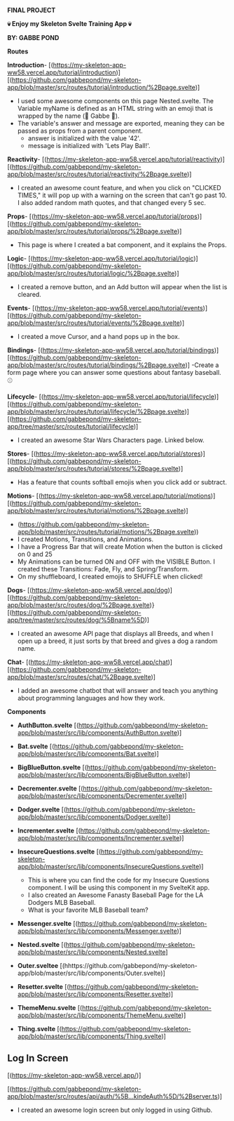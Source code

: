 **FINAL PROJECT** 

**💀 Enjoy my Skeleton Svelte Training App 💀**


**BY: GABBE POND**





**Routes**

**Introduction**- [(https://my-skeleton-app-ww58.vercel.app/tutorial/introduction)]
[(https://github.com/gabbepond/my-skeleton-app/blob/master/src/routes/tutorial/introduction/%2Bpage.svelte)]
- I used some awesome components on this page Nested.svelte. The Variable myName is defined as an HTML string with an emoji that is wrapped by the name (🥎 Gabbe 🥎).
- The variable's answer and message are exported, meaning they can be passed as props from a parent component.
    - answer is initialized with the value '42'.
    - message is initialized with 'Lets Play Ball!'.

**Reactivity**- [(https://my-skeleton-app-ww58.vercel.app/tutorial/reactivity)]
[(https://github.com/gabbepond/my-skeleton-app/blob/master/src/routes/tutorial/reactivity/%2Bpage.svelte)]
- I created an awesome count feature, and when you click on "CLICKED TIMES," it will pop up with a warning on the screen that can't go past 10. I also added random math quotes, and that changed every 5 sec.

**Props**- [(https://my-skeleton-app-ww58.vercel.app/tutorial/props)]
[(https://github.com/gabbepond/my-skeleton-app/blob/master/src/routes/tutorial/props/%2Bpage.svelte)]
- This page is where I created a bat component, and it explains the Props.

**Logic**- [(https://my-skeleton-app-ww58.vercel.app/tutorial/logic)]
[(https://github.com/gabbepond/my-skeleton-app/blob/master/src/routes/tutorial/logic/%2Bpage.svelte)]
- I created a remove button, and an Add button will appear when the list is cleared.

**Events**- [(https://my-skeleton-app-ww58.vercel.app/tutorial/events)]
[(https://github.com/gabbepond/my-skeleton-app/blob/master/src/routes/tutorial/events/%2Bpage.svelte)]
- I created a move Cursor, and a hand pops up in the box.

**Bindings**- [(https://my-skeleton-app-ww58.vercel.app/tutorial/bindings)]
[(https://github.com/gabbepond/my-skeleton-app/blob/master/src/routes/tutorial/bindings/%2Bpage.svelte)]
-Create a form page where you can answer some questions about fantasy baseball. ⚾

**Lifecycle**- [(https://my-skeleton-app-ww58.vercel.app/tutorial/lifecycle)]
[(https://github.com/gabbepond/my-skeleton-app/blob/master/src/routes/tutorial/lifecycle/%2Bpage.svelte)]
[(https://github.com/gabbepond/my-skeleton-app/tree/master/src/routes/tutorial/lifecycle)]
- I created an awesome Star Wars Characters page. Linked below.

**Stores**- [(https://my-skeleton-app-ww58.vercel.app/tutorial/stores)]
[(https://github.com/gabbepond/my-skeleton-app/blob/master/src/routes/tutorial/stores/%2Bpage.svelte)]
- Has a feature that counts softball emojis when you click add or subtract.

**Motions**- [(https://my-skeleton-app-ww58.vercel.app/tutorial/motions)]
[(https://github.com/gabbepond/my-skeleton-app/blob/master/src/routes/tutorial/motions/%2Bpage.svelte)]
 -   (https://github.com/gabbepond/my-skeleton-app/blob/master/src/routes/tutorial/motions/%2Bpage.svelte))
 -   I created Motions, Transitions, and Animations.
 -   I have a Progress Bar that will create Motion when the button is clicked on 0 and 25
 -   My Animations can be turned ON and OFF with the VISIBLE Button. I created these Transitions: Fade, Fly, and Spring/Transform.
 -   On my shuffleboard, I created emojis to SHUFFLE when clicked!

**Dogs**- [(https://my-skeleton-app-ww58.vercel.app/dog)]
[(https://github.com/gabbepond/my-skeleton-app/blob/master/src/routes/dog/%2Bpage.svelte)}
[(https://github.com/gabbepond/my-skeleton-app/tree/master/src/routes/dog/%5Bname%5D)]
- I created an awesome API page that displays all Breeds, and when I open up a breed, it just sorts by that breed and gives a dog a random name.

**Chat**- [(https://my-skeleton-app-ww58.vercel.app/chat)]
[(https://github.com/gabbepond/my-skeleton-app/blob/master/src/routes/chat/%2Bpage.svelte)]
- I added an awesome chatbot that will answer and teach you anything about programming languages and how they work.




**Components**

- **AuthButton.svelte** [(https://github.com/gabbepond/my-skeleton-app/blob/master/src/lib/components/AuthButton.svelte)]


- **Bat.svelte** [(https://github.com/gabbepond/my-skeleton-app/blob/master/src/lib/components/Bat.svelte)]
 

- **BigBlueButton.svelte** [(https://github.com/gabbepond/my-skeleton-app/blob/master/src/lib/components/BigBlueButton.svelte)]
 

 - **Decrementer.svelte** [(https://github.com/gabbepond/my-skeleton-app/blob/master/src/lib/components/Decrementer.svelte)]

   
- **Dodger.svelte** [(https://github.com/gabbepond/my-skeleton-app/blob/master/src/lib/components/Dodger.svelte)]


- **Incrementer.svelte** [(https://github.com/gabbepond/my-skeleton-app/blob/master/src/lib/components/Incrementer.svelte)]


- **InsecureQuestions.svelte** [(https://github.com/gabbepond/my-skeleton-app/blob/master/src/lib/components/InsecureQuestions.svelte)]

   - This is where you can find the code for my Insecure Questions component. I will be using this component            in my SvelteKit app.
   - I also created an Awesome Fanasty Baseball Page for the LA Dodgers MLB Baseball.
   - What is your favorite MLB Baseball team?



- **Messenger.svelte** [(https://github.com/gabbepond/my-skeleton-app/blob/master/src/lib/components/Messenger.svelte)]


- **Nested.svelte** [(https://github.com/gabbepond/my-skeleton-app/blob/master/src/lib/components/Nested.svelte]



- **Outer.sveltee** [(hhttps://github.com/gabbepond/my-skeleton-app/blob/master/src/lib/components/Outer.svelte)]


 
- **Resetter.svelte** [(https://github.com/gabbepond/my-skeleton-app/blob/master/src/lib/components/Resetter.svelte)]


- **ThemeMenu.svelte** [(https://github.com/gabbepond/my-skeleton-app/blob/master/src/lib/components/ThemeMenu.svelte)]


- **Thing.svelte** [(https://github.com/gabbepond/my-skeleton-app/blob/master/src/lib/components/Thing.svelte)]




## Log In Screen
[(https://my-skeleton-app-ww58.vercel.app/)]


[(https://github.com/gabbepond/my-skeleton-app/blob/master/src/routes/api/auth/%5B...kindeAuth%5D/%2Bserver.ts)]
- I created an awesome login screen but only logged in using Github.
